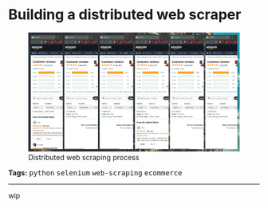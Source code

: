 # Building a distributed web scraper

<figure>
  <img src="./webscraper.png" alt="Distributed web scraping process" />
  <figcaption>Distributed web scraping process</figcaption>
</figure>

**Tags:** <kbd>python</kbd> <kbd>selenium</kbd> <kbd>web-scraping</kbd> <kbd>ecommerce</kbd>

<hr></hr>

wip

